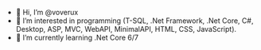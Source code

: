 - 👋 Hi, I’m @voverux
- 👀 I’m interested in programming (T-SQL, .Net Framework, .Net Core, C#, Desktop, ASP, MVC, WebAPI, MinimalAPI, HTML, CSS, JavaScript).
- 🌱 I’m currently learning .Net Core 6/7

<!---
voverux/voverux is a ✨ special ✨ repository because its `README.md` (this file) appears on your GitHub profile.
You can click the Preview link to take a look at your changes.
--->
